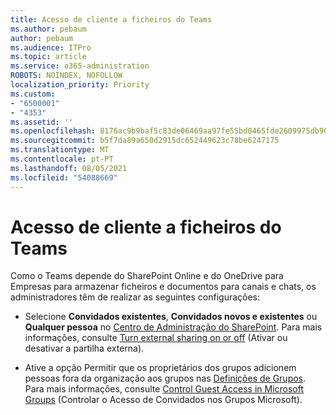 ```yaml
---
title: Acesso de cliente a ficheiros do Teams
ms.author: pebaum
author: pebaum
ms.audience: ITPro
ms.topic: article
ms.service: o365-administration
ROBOTS: NOINDEX, NOFOLLOW
localization_priority: Priority
ms.custom:
- "6500001"
- "4353"
ms.assetid: ''
ms.openlocfilehash: 8176ac9b9baf5c83de06469aa97fe55bd0465fde2609975db90e361fb88343f9
ms.sourcegitcommit: b5f7da89a650d2915dc652449623c78be6247175
ms.translationtype: MT
ms.contentlocale: pt-PT
ms.lasthandoff: 08/05/2021
ms.locfileid: "54088669"
---
```

# <a name="guest-access-to-teams-files"></a>Acesso de cliente a ficheiros do Teams

Como o Teams depende do SharePoint Online e do OneDrive para Empresas para armazenar ficheiros e documentos para canais e chats, os administradores têm de realizar as seguintes configurações:

- Selecione **Convidados existentes**, **Convidados novos e existentes** ou **Qualquer pessoa** no [Centro de Administração do SharePoint](https://admin.microsoft.com/sharepoint?page=sharing&modern=true). Para mais informações, consulte [Turn external sharing on or off](https://docs.microsoft.com/sharepoint/turn-external-sharing-on-or-off) (Ativar ou desativar a partilha externa).

- Ative a opção Permitir que os proprietários dos grupos adicionem pessoas fora da organização aos grupos nas [Definições de Grupos](https://admin.microsoft.com/Adminportal/Home?source=applauncher#/Settings/Services/:/Settings/L1/O365Groups). Para mais informações, consulte [Control Guest Access in Microsoft Groups](https://docs.microsoft.com/microsoftteams/teams-dependencies#control-guest-access-in-office-365-groups) (Controlar o Acesso de Convidados nos Grupos Microsoft).
